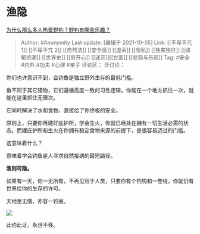 # 渔隐
[为什么那么多人热爱野钓？野钓有哪些乐趣？](https://www.zhihu.com/question/490587217/answer/2154439783)

> Author: #Anonymity
> Last update: [编辑于 2021-10-05]
> Link: [[不卑不亢 1]] [[不卑不亢 2]] [[自然法]] [[安全感]] [[虚荣]] [[隐私]] [[独来独往]] [[抑郁的潮]] [[世界史]] [[穷开心]] [[迷茫]][[世面]] [[悲观与乐观]]
> Tag: #安全 #内外 #功夫 #心理 #亲子
> 评论区：
> 泛讨论：

你们也许意识不到，会钓鱼是独立野外生存的最低门槛。

鱼不同于其它猎物，它们遵循高度一致的习性逻辑，你能在一个地方抓住一次，就能在这里抓住无限次。

它同时解决了水和食物，直接给了你终极的安全。

原则上，只要你再建好庇护所，学会生火，你就已经处在拥有一切生活必需的状态。而建庇护所和生火在你拥有稳定食物来源的前提下，是很容易迈过的门槛。

这意味着什么？

意味着学会钓鱼是人寻求自然接纳的最短路径。

**渔则可隐。**

如果有一天，你一无所有，不再见容于人类，只要你有个钓钩和一卷线，你就仍有世界给你的生存的许可。

天地至无情，亦容一钓翁。

![](https://pic1.zhimg.com/50/v2-4eccace40a2b8480b92735de2925a937_720w.jpg?source=1940ef5c)

此约此证，永世不移。
